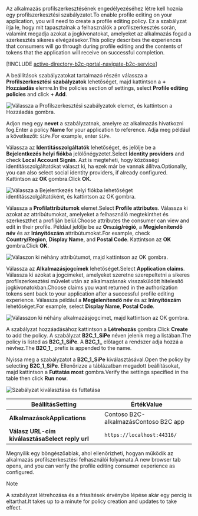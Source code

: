 <span data-ttu-id="862cc-101">Az alkalmazás profilszerkesztésének engedélyezéséhez létre kell hoznia egy profilszerkesztési szabályzatot.</span><span class="sxs-lookup"><span data-stu-id="862cc-101">To enable profile editing on your application, you will need to create a profile editing policy.</span></span> <span data-ttu-id="862cc-102">Ez a szabályzat írja le, hogy mit tapasztalnak a felhasználók a profilszerkesztés során, valamint megadja azokat a jogkivonatokat, amelyeket az alkalmazás fogad a szerkesztés sikeres elvégzésekor.</span><span class="sxs-lookup"><span data-stu-id="862cc-102">This policy describes the experiences that consumers will go through during profile editing and the contents of tokens that the application will receive on successful completion.</span></span>

[!INCLUDE [active-directory-b2c-portal-navigate-b2c-service](active-directory-b2c-portal-navigate-b2c-service.md)]

<span data-ttu-id="862cc-103">A beállítások szabályzatokat tartalmazó részén válassza a **Profilszerkesztési szabályzatok** lehetőséget, majd kattintson a **+ Hozzáadás** elemre.</span><span class="sxs-lookup"><span data-stu-id="862cc-103">In the policies section of settings, select **Profile editing policies** and click **+ Add**.</span></span>

![Válassza a Profilszerkesztési szabályzatok elemet, és kattintson a Hozzáadás gombra.](media/active-directory-b2c-create-profile-editing-policy/add-b2c-editing-policy.png)

<span data-ttu-id="862cc-105">Adjon meg egy **nevet** a szabályzatnak, amelyre az alkalmazás hivatkozni fog.</span><span class="sxs-lookup"><span data-stu-id="862cc-105">Enter a policy **Name** for your application to reference.</span></span> <span data-ttu-id="862cc-106">Adja meg például a következőt: `SiPe`.</span><span class="sxs-lookup"><span data-stu-id="862cc-106">For example, enter `SiPe`.</span></span>

<span data-ttu-id="862cc-107">Válassza az **Identitásszolgáltatók** lehetőséget, és jelölje be a **Bejelentkezés helyi fiókba** jelölőnégyzetet.</span><span class="sxs-lookup"><span data-stu-id="862cc-107">Select **Identity providers** and check **Local Account Signin**.</span></span> <span data-ttu-id="862cc-108">Azt is megteheti, hogy közösségi identitásszolgáltatókat választ ki, ha ezek már be vannak állítva.</span><span class="sxs-lookup"><span data-stu-id="862cc-108">Optionally, you can also select social identity providers, if already configured.</span></span> <span data-ttu-id="862cc-109">Kattintson az **OK** gombra.</span><span class="sxs-lookup"><span data-stu-id="862cc-109">Click **OK**.</span></span>

![Válassza a Bejelentkezés helyi fiókba lehetőséget identitásszolgáltatóként, és kattintson az OK gombra.](media/active-directory-b2c-create-profile-editing-policy/add-b2c-editing-identity-providers.png)

<span data-ttu-id="862cc-111">Válassza a **Profilattribútumok** elemet.</span><span class="sxs-lookup"><span data-stu-id="862cc-111">Select **Profile attributes**.</span></span> <span data-ttu-id="862cc-112">Válassza ki azokat az attribútumokat, amelyeket a felhasználó megtekinthet és szerkeszthet a profilján belül.</span><span class="sxs-lookup"><span data-stu-id="862cc-112">Choose attributes the consumer can view and edit in their profile.</span></span> <span data-ttu-id="862cc-113">Például jelölje be az **Ország/régió**, a **Megjelenítendő név** és az **Irányítószám** attribútumokat.</span><span class="sxs-lookup"><span data-stu-id="862cc-113">For example, check **Country/Region**, **Display Name**, and **Postal Code**.</span></span> <span data-ttu-id="862cc-114">Kattintson az **OK** gombra.</span><span class="sxs-lookup"><span data-stu-id="862cc-114">Click **OK**.</span></span>

![Válaszon ki néhány attribútumot, majd kattintson az OK gombra.](media/active-directory-b2c-create-profile-editing-policy/add-b2c-editing-attributes.png)

<span data-ttu-id="862cc-116">Válassza az **Alkalmazásjogcímek** lehetőséget.</span><span class="sxs-lookup"><span data-stu-id="862cc-116">Select **Application claims**.</span></span> <span data-ttu-id="862cc-117">Válassza ki azokat a jogcímeket, amelyeket szeretne szerepeltetni a sikeres profilszerkesztési művelet után az alkalmazásnak visszaküldött hitelesítő jogkivonatokban.</span><span class="sxs-lookup"><span data-stu-id="862cc-117">Choose claims you want returned in the authorization tokens sent back to your application after a successful profile editing experience.</span></span> <span data-ttu-id="862cc-118">Válassza például a **Megjelenítendő név** és az **Irányítószám** lehetőséget.</span><span class="sxs-lookup"><span data-stu-id="862cc-118">For example, select **Display Name**, **Postal Code**.</span></span>

![Válasszon ki néhány alkalmazásjogcímet, majd kattintson az OK gombra.](media/active-directory-b2c-create-profile-editing-policy/add-b2c-editing-application-claims.png)

<span data-ttu-id="862cc-120">A szabályzat hozzáadásához kattintson a **Létrehozás** gombra.</span><span class="sxs-lookup"><span data-stu-id="862cc-120">Click **Create** to add the policy.</span></span> <span data-ttu-id="862cc-121">A szabályzat **B2C_1_SiPe** néven jelenik meg a listában.</span><span class="sxs-lookup"><span data-stu-id="862cc-121">The policy is listed as **B2C_1_SiPe**.</span></span> <span data-ttu-id="862cc-122">A **B2C_1_** előtagot a rendszer adja hozzá a névhez.</span><span class="sxs-lookup"><span data-stu-id="862cc-122">The **B2C_1_** prefix is appended to the name.</span></span>

<span data-ttu-id="862cc-123">Nyissa meg a szabályzatot a **B2C_1_SiPe** kiválasztásával.</span><span class="sxs-lookup"><span data-stu-id="862cc-123">Open the policy by selecting **B2C_1_SiPe**.</span></span> <span data-ttu-id="862cc-124">Ellenőrizze a táblázatban megadott beállításokat, majd kattintson a **Futtatás most** gombra.</span><span class="sxs-lookup"><span data-stu-id="862cc-124">Verify the settings specified in the table then click **Run now**.</span></span>

![Szabályzat kiválasztása és futtatása](media/active-directory-b2c-create-profile-editing-policy/run-b2c-editing-policy.png)

| <span data-ttu-id="862cc-126">Beállítás</span><span class="sxs-lookup"><span data-stu-id="862cc-126">Setting</span></span>      | <span data-ttu-id="862cc-127">Érték</span><span class="sxs-lookup"><span data-stu-id="862cc-127">Value</span></span>  |
| ------------ | ------ |
| <span data-ttu-id="862cc-128">**Alkalmazások**</span><span class="sxs-lookup"><span data-stu-id="862cc-128">**Applications**</span></span> | <span data-ttu-id="862cc-129">Contoso B2C-alkalmazás</span><span class="sxs-lookup"><span data-stu-id="862cc-129">Contoso B2C app</span></span> |
| <span data-ttu-id="862cc-130">**Válasz URL-cím kiválasztása**</span><span class="sxs-lookup"><span data-stu-id="862cc-130">**Select reply url**</span></span> | `https://localhost:44316/` |

<span data-ttu-id="862cc-131">Megnyílik egy böngészőablak, ahol ellenőrizheti, hogyan működik az alkalmazás profilszerkesztési felhasználói folyamata.</span><span class="sxs-lookup"><span data-stu-id="862cc-131">A new browser tab opens, and you can verify the profile editing consumer experience as configured.</span></span>

> [!NOTE]
> <span data-ttu-id="862cc-132">A szabályzat létrehozása és a frissítések érvénybe lépése akár egy percig is eltarthat.</span><span class="sxs-lookup"><span data-stu-id="862cc-132">It takes up to a minute for policy creation and updates to take effect.</span></span>
>